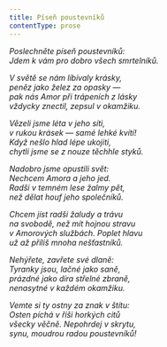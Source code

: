 ```yaml
---
title: Píseň poustevníků
contentType: prose
---
```


_Poslechněte píseň poustevníků:  
Jdem k vám pro dobro všech smrtelníků._

_V světě se nám líbívaly krásky,  
peněz jako želez za opasky —  
pak nás Amor při trápeních z lásky  
vždycky znectil, zepsul v okamžiku._

_Vězeli jsme léta v jeho síti,  
v rukou krásek — samé lehké kvítí!  
Když nešlo hlad lépe ukojiti,  
chytli jsme se z nouze těchhle styků._

_Nadobro jsme opustili svět:  
Nechcem Amora a jeho jed.  
Radši v temném lese žalmy pět,  
než dělat houf jeho společníků._

_Chcem jíst radši žaludy a trávu  
na svobodě, než mít hojnou stravu  
v Amorových službách. Poplet hlavu  
už až příliš mnoha nešťastníků._

_Nehýřete, zavřete své dlaně:  
Tyranky jsou, lačné jako saně,  
prázdné jako díra střelné zbraně,  
nenasytné v každém okamžiku._

_Vemte si ty ostny za znak v štítu:  
Osten píchá v říši horkých citů  
všecky věčně. Nepohrdej v skrytu,  
synu, moudrou radou poustevníků!_
